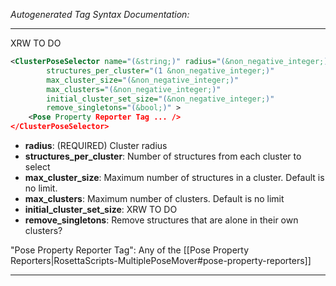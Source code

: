 <!-- THIS IS AN AUTOGENERATED FILE: Don't edit it directly, instead change the schema definition in the code itself. -->

_Autogenerated Tag Syntax Documentation:_

---
XRW TO DO

```xml
<ClusterPoseSelector name="(&string;)" radius="(&non_negative_integer;)"
        structures_per_cluster="(1 &non_negative_integer;)"
        max_cluster_size="(&non_negative_integer;)"
        max_clusters="(&non_negative_integer;)"
        initial_cluster_set_size="(&non_negative_integer;)"
        remove_singletons="(&bool;)" >
    <Pose Property Reporter Tag ... />
</ClusterPoseSelector>
```

-   **radius**: (REQUIRED) Cluster radius
-   **structures_per_cluster**: Number of structures from each cluster to select
-   **max_cluster_size**: Maximum number of structures in a cluster. Default is no limit.
-   **max_clusters**: Maximum number of clusters. Default is no limit
-   **initial_cluster_set_size**: XRW TO DO
-   **remove_singletons**: Remove structures that are alone in their own clusters?


"Pose Property Reporter Tag": Any of the [[Pose Property Reporters|RosettaScripts-MultiplePoseMover#pose-property-reporters]]

---
